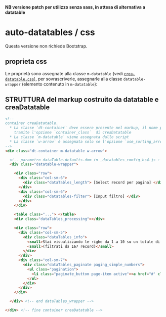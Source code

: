 **NB versione patch per utilizzo senza sass, in attesa di alternativa a datatable**

# auto-datatables / css

Questa versione non richiede Bootstrap.

## proprieta css

Le proprietà sono assegnate alla classe `m-datatable` (vedi [`crea-datatable.css`](crea-datatable.css)), per sovrascriverle, assegnarle alla classe `datatable-wrapper` (elemento contenuto in `m-datatable`):


## STRUTTURA del markup costruito da datatable e creaDatatable

```html
<!-- 
container creaDatatable. 
  * La classe `dt-container` deve essere presente nel markup, il nome può essere modificato 
    tramite l'opzione `container_class`  di creaDatatable
  * La classe `m-datatable` viene assegnata dallo script 
  * La classe `w-arrow` è assegnata solo se l'opzione `use_sorting_arrow` di creaDatatable è `true`
-->
<div class="dt-container m-datatable w-arrow">  

  <!-- parametro dataTable.defaults.dom in _datatables_config_bs4.js : -->
  <div class="datatable-wrapper">

    <div class="row">
      <div class="col-sm-6">
        <div class="dataTables_length"> [Select record per pagina] </div>
      </div>
      <div class="col-sm-6">
        <div class="datatables-filter"> [Input filtro] </div>
      </div>
    </div>

    <table class="..."> </table>
    <div class="dataTables_processing"></div>

    <div class="row">
      <div class="col-sm-5">
        <div class="dataTables_info">
          <small>Stai visualizzando le righe da 1 a 10 su un totale di 10 record trovati</small>
          <small>(filtrati da 167 record)</small>
        </div>
      </div>
      <div class="col-sm-7">
        <div class="dataTables_paginate paging_simple_numbers">
          <ul class="pagination">
            <li class="paginate_button page-item active"><a href="#" class="page-link">1</a></li>
          </ul>
        </div>
      </div>
    </div>

  </div> <!-- end dataTables_wrapper -->

</div> <!-- fine container creaDatatable -->
```

